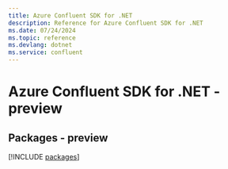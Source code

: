 ```yaml
---
title: Azure Confluent SDK for .NET
description: Reference for Azure Confluent SDK for .NET
ms.date: 07/24/2024
ms.topic: reference
ms.devlang: dotnet
ms.service: confluent
---
```

# Azure Confluent SDK for .NET - preview
## Packages - preview
[!INCLUDE [packages](confluent-index.md)]